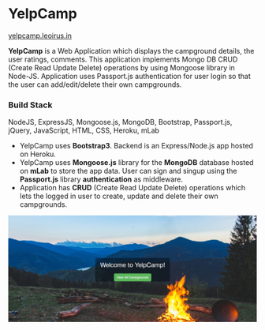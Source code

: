 # YelpCamp	
[yelpcamp.leoirus.in](https://yelpcamp.leoirus.in)

**YelpCamp** is a Web Application which displays the campground details, the user ratings, comments. This application implements Mongo DB CRUD (Create Read Update Delete) operations by using Mongoose library in Node-JS. Application uses Passport.js authentication for user login so that the user can add/edit/delete their own campgrounds.

### Build Stack 

NodeJS, ExpressJS, Mongoose.js, MongoDB, Bootstrap, Passport.js, jQuery, JavaScript, HTML, CSS, Heroku, mLab

* YelpCamp uses **Bootstrap3**. Backend is an Express/Node.js app hosted on Heroku.  
* YelpCamp uses **Mongoose.js** library for the **MongoDB** database hosted on **mLab** to store the app data. User can sign and singup using the **Passport.js** library **authentication** as middleware.
* Application has **CRUD** (Create Read Update Delete) operations which lets the logged in user to create, update and delete their own campgrounds.

![YelpCamp](public/assets/yelpcamp.gif)
